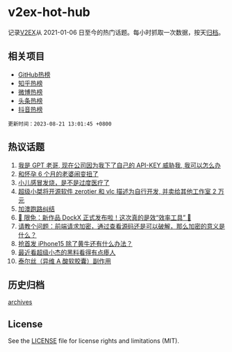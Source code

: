 # v2ex-hot-hub

 记录[V2EX](https://www.v2ex.com/)从 2021-01-06 日至今的热门话题。每小时抓取一次数据，按天[归档](archives)。
 
 ## 相关项目

- [GitHub热榜](https://github.com/it985/github-hot-hub)
- [知乎热榜](https://github.com/it985/zhihu-hot-hub)
- [微博热榜](https://github.com/it985/weibo-hot-hub)
- [头条热榜](https://github.com/it985/toutiao-hot-hub)
- [抖音热榜](https://github.com/it985/douyin-hot-hub)


 `更新时间：2023-08-21 13:01:45 +0800`

## 热议话题

1. [我是 GPT 老哥, 现在公司因为我下了自己的 API-KEY 威胁我, 我可以怎么办](https://www.v2ex.com/t/966984)
1. [和怀孕 6 个月的老婆闹变扭了](https://www.v2ex.com/t/966960)
1. [小儿感冒发烧，是不是过度医疗了](https://www.v2ex.com/t/966901)
1. [超级小桀将开源软件 zerotier 和 vlc 描述为自行开发, 并卖给其他工作室 2 万元](https://www.v2ex.com/t/966958)
1. [加澳跑路纠结](https://www.v2ex.com/t/966916)
1. [🎁 限免：新作品 DockX 正式发布啦！这次真的是效“效率工具” 🤡](https://www.v2ex.com/t/966823)
1. [请教个问题：前端请求加密，通过查看源码还是可以破解，那么加密的意义是什么？](https://www.v2ex.com/t/966803)
1. [抢首发 iPhone15 除了黄牛还有什么办法？](https://www.v2ex.com/t/966825)
1. [最近看超级小杰的黑料看得有点瘆人](https://www.v2ex.com/t/966982)
1. [泰尔丝（异维 A 酸软胶囊）副作用](https://www.v2ex.com/t/966947)

## 历史归档

[archives](archives)

## License

See the [LICENSE](LICENSE) file for license rights and limitations (MIT).
